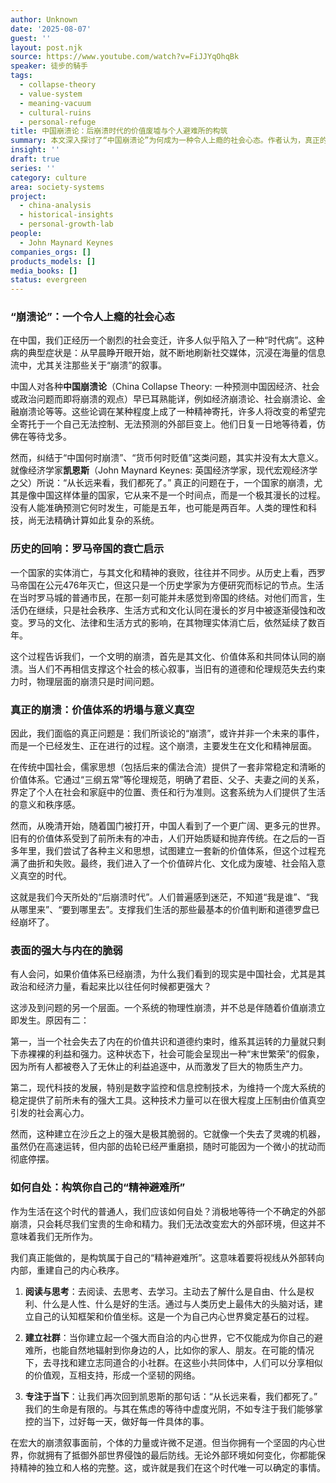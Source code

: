 ```yaml
---
author: Unknown
date: '2025-08-07'
guest: ''
layout: post.njk
source: https://www.youtube.com/watch?v=FiJJYqOhqBk
speaker: 徒步的騎手
tags:
  - collapse-theory
  - value-system
  - meaning-vacuum
  - cultural-ruins
  - personal-refuge
title: 中国崩溃论：后崩溃时代的价值废墟与个人避难所的构筑
summary: 本文深入探讨了“中国崩溃论”为何成为一种令人上瘾的社会心态。作者认为，真正的崩溃并非经济或政治层面的未来事件，而是已经发生在文化和价值体系层面的现实。通过与罗马帝国衰亡的历史进行类比，文章指出我们正处于一个意义真空的“后崩溃时代”。面对这一局面，普通人不应消极等待，而应主动构筑个人的“精神避难所”，通过阅读、思考和建立社群，重建内心的秩序与意义。
insight: ''
draft: true
series: ''
category: culture
area: society-systems
project:
  - china-analysis
  - historical-insights
  - personal-growth-lab
people:
  - John Maynard Keynes
companies_orgs: []
products_models: []
media_books: []
status: evergreen
---
```


### “崩溃论”：一个令人上瘾的社会心态

在中国，我们正经历一个剧烈的社会变迁，许多人似乎陷入了一种“时代病”。这种病的典型症状是：从早晨睁开眼开始，就不断地刷新社交媒体，沉浸在海量的信息流中，尤其关注那些关于“崩溃”的叙事。

中国人对各种**中国崩溃论**（China Collapse Theory: 一种预测中国因经济、社会或政治问题而即将崩溃的观点）早已耳熟能详，例如经济崩溃论、社会崩溃论、金融崩溃论等等。这些论调在某种程度上成了一种精神寄托，许多人将改变的希望完全寄托于一个自己无法控制、无法预测的外部巨变上。他们日复一日地等待着，仿佛在等待戈多。

然而，纠结于“中国何时崩溃”、“货币何时贬值”这类问题，其实并没有太大意义。就像经济学家**凯恩斯**（John Maynard Keynes: 英国经济学家，现代宏观经济学之父）所说：“从长远来看，我们都死了。” 真正的问题在于，一个国家的崩溃，尤其是像中国这样体量的国家，它从来不是一个时间点，而是一个极其漫长的过程。没有人能准确预测它何时发生，可能是五年，也可能是两百年。人类的理性和科技，尚无法精确计算如此复杂的系统。

### 历史的回响：罗马帝国的衰亡启示

一个国家的实体消亡，与其文化和精神的衰败，往往并不同步。从历史上看，西罗马帝国在公元476年灭亡，但这只是一个历史学家为方便研究而标记的节点。生活在当时罗马城的普通市民，在那一刻可能并未感觉到帝国的终结。对他们而言，生活仍在继续，只是社会秩序、生活方式和文化认同在漫长的岁月中被逐渐侵蚀和改变。罗马的文化、法律和生活方式的影响，在其物理实体消亡后，依然延续了数百年。

这个过程告诉我们，一个文明的崩溃，首先是其文化、价值体系和共同体认同的崩溃。当人们不再相信支撑这个社会的核心叙事，当旧有的道德和伦理规范失去约束力时，物理层面的崩溃只是时间问题。

### 真正的崩溃：价值体系的坍塌与意义真空

因此，我们面临的真正问题是：我们所谈论的“崩溃”，或许并非一个未来的事件，而是一个已经发生、正在进行的过程。这个崩溃，主要发生在文化和精神层面。

在传统中国社会，儒家思想（包括后来的儒法合流）提供了一套非常稳定和清晰的价值体系。它通过“三纲五常”等伦理规范，明确了君臣、父子、夫妻之间的关系，界定了个人在社会和家庭中的位置、责任和行为准则。这套系统为人们提供了生活的意义和秩序感。

然而，从晚清开始，随着国门被打开，中国人看到了一个更广阔、更多元的世界。旧有的价值体系受到了前所未有的冲击，人们开始质疑和抛弃传统。在之后的一百多年里，我们尝试了各种主义和思想，试图建立一套新的价值体系，但这个过程充满了曲折和失败。最终，我们进入了一个价值碎片化、文化成为废墟、社会陷入意义真空的时代。

这就是我们今天所处的“后崩溃时代”。人们普遍感到迷茫，不知道“我是谁”、“我从哪里来”、“要到哪里去”。支撑我们生活的那些最基本的价值判断和道德罗盘已经崩坏了。

### 表面的强大与内在的脆弱

有人会问，如果价值体系已经崩溃，为什么我们看到的现实是中国社会，尤其是其政治和经济力量，看起来比以往任何时候都更强大？

这涉及到问题的另一个层面。一个系统的物理性崩溃，并不总是伴随着价值崩溃立即发生。原因有二：

第一，当一个社会失去了内在的价值共识和道德约束时，维系其运转的力量就只剩下赤裸裸的利益和强力。这种状态下，社会可能会呈现出一种“末世繁荣”的假象，因为所有人都被卷入了无休止的利益追逐中，从而激发了巨大的物质生产力。

第二，现代科技的发展，特别是数字监控和信息控制技术，为维持一个庞大系统的稳定提供了前所未有的强大工具。这种技术力量可以在很大程度上压制由价值真空引发的社会离心力。

然而，这种建立在沙丘之上的强大是极其脆弱的。它就像一个失去了灵魂的机器，虽然仍在高速运转，但内部的齿轮已经严重磨损，随时可能因为一个微小的扰动而彻底停摆。

### 如何自处：构筑你自己的“精神避难所”

作为生活在这个时代的普通人，我们应该如何自处？消极地等待一个不确定的外部崩溃，只会耗尽我们宝贵的生命和精力。我们无法改变宏大的外部环境，但这并不意味着我们无所作为。

我们真正能做的，是构筑属于自己的“精神避难所”。这意味着要将视线从外部转向内部，重建自己的内心秩序。

1.  **阅读与思考**：去阅读、去思考、去学习。主动去了解什么是自由、什么是权利、什么是人性、什么是好的生活。通过与人类历史上最伟大的头脑对话，建立自己的认知框架和价值坐标。这是一个为自己内心世界奠定基石的过程。

2.  **建立社群**：当你建立起一个强大而自洽的内心世界，它不仅能成为你自己的避难所，也能自然地辐射到你身边的人，比如你的家人、朋友。在可能的情况下，去寻找和建立志同道合的小社群。在这些小共同体中，人们可以分享相似的价值观，互相支持，形成一个坚韧的网络。

3.  **专注于当下**：让我们再次回到凯恩斯的那句话：“从长远来看，我们都死了。” 我们的生命是有限的。与其在焦虑的等待中虚度光阴，不如专注于我们能够掌控的当下，过好每一天，做好每一件具体的事。

在宏大的崩溃叙事面前，个体的力量或许微不足道。但当你拥有一个坚固的内心世界，你就拥有了抵御外部世界侵蚀的最后防线。无论外部环境如何变化，你都能保持精神的独立和人格的完整。这，或许就是我们在这个时代唯一可以确定的事情。